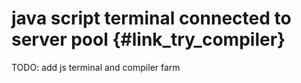 <!---
 Copyright (c) 2017 vargaconsulting, Toronto,ON Canada
 Author: Varga, Steven <steven@vargaconsulting.ca>
--->


java script terminal connected to server pool   {#link_try_compiler}
====================================================================================================
TODO: add js terminal and compiler farm


